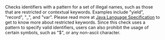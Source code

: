 Checks identifiers with a pattern for a set of illegal names, such as
those that are restricted or contextual keywords. Examples include
"yield", "record", "\_", and "var". Please read more at [Java Language
Specification](https://docs.oracle.com/javase/specs/jls/se14/html/jls-3.html#jls-3.9)
to get to know more about restricted keywords. Since this check uses a
pattern to specify valid identifiers, users can also prohibit the usage
of certain symbols, such as "$", or any non-ascii character.
